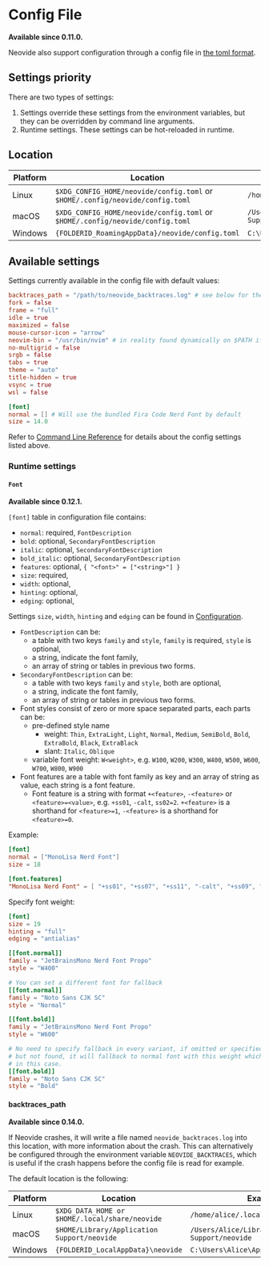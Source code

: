 # Config File

**Available since 0.11.0.**

Neovide also support configuration through a config file in [the toml format](https://toml.io).

## Settings priority

There are two types of settings:

1. Settings override these settings from the environment variables, but they can be overridden
   by command line arguments.
2. Runtime settings. These settings can be hot-reloaded in runtime.

## Location

| Platform | Location                                                                      | Example                                                        |
| -------- | ----------------------------------------------------------------------------- | -------------------------------------------------------------- |
| Linux    | `$XDG_CONFIG_HOME/neovide/config.toml` or `$HOME/.config/neovide/config.toml` | `/home/alice/.config/neovide/config.toml`                      |
| macOS    | `$XDG_CONFIG_HOME/neovide/config.toml` or `$HOME/.config/neovide/config.toml` | `/Users/Alice/Library/Application Support/neovide/config.toml` |
| Windows  | `{FOLDERID_RoamingAppData}/neovide/config.toml`                               | `C:\Users\Alice\AppData\Roaming/neovide/config.toml`           |

## Available settings

Settings currently available in the config file with default values:

```toml
backtraces_path = "/path/to/neovide_backtraces.log" # see below for the default platform specific location
fork = false
frame = "full"
idle = true
maximized = false
mouse-cursor-icon = "arrow"
neovim-bin = "/usr/bin/nvim" # in reality found dynamically on $PATH if unset
no-multigrid = false
srgb = false
tabs = true
theme = "auto"
title-hidden = true
vsync = true
wsl = false

[font]
normal = [] # Will use the bundled Fira Code Nerd Font by default
size = 14.0
```

Refer to [Command Line Reference](command-line-reference.md) for details about the config settings
listed above.

### Runtime settings

#### `Font`

**Available since 0.12.1.**

`[font]` table in configuration file contains:

- `normal`: required, `FontDescription`
- `bold`: optional, `SecondaryFontDescription`
- `italic`: optional, `SecondaryFontDescription`
- `bold_italic`: optional, `SecondaryFontDescription`
- `features`: optional, `{ "<font>" = ["<string>"] }`
- `size`: required,
- `width`: optional,
- `hinting`: optional,
- `edging`: optional,

Settings `size`, `width`, `hinting` and `edging` can be found in
[Configuration](configuration.md).

- `FontDescription` can be:
  - a table with two keys `family` and `style`, `family` is required, `style` is optional,
  - a string, indicate the font family,
  - an array of string or tables in previous two forms.
- `SecondaryFontDescription` can be:
  - a table with two keys `family` and `style`, both are optional,
  - a string, indicate the font family,
  - an array of string or tables in previous two forms.
- Font styles consist of zero or more space separated parts, each parts can be:
  - pre-defined style name
    - weight: `Thin`, `ExtraLight`, `Light`, `Normal`, `Medium`, `SemiBold`, `Bold`,
      `ExtraBold`, `Black`, `ExtraBlack`
    - slant: `Italic`, `Oblique`
  - variable font weight: `W<weight>`, e.g. `W100`, `W200`, `W300`, `W400`, `W500`, `W600`,
    `W700`, `W800`, `W900`
- Font features are a table with font family as key and an array of string as value, each
  string is a font feature.
  - Font feature is a string with format `+<feature>`, `-<feature>` or `<feature>=<value>`,
    e.g. `+ss01`, `-calt`, `ss02=2`. `+<feature>` is a shorthand for `<feature>=1`,
    `-<feature>` is a shorthand for `<feature>=0`.

Example:

```toml
[font]
normal = ["MonoLisa Nerd Font"]
size = 18

[font.features]
"MonoLisa Nerd Font" = [ "+ss01", "+ss07", "+ss11", "-calt", "+ss09", "+ss02", "+ss14" ]
```

Specify font weight:

```toml
[font]
size = 19
hinting = "full"
edging = "antialias"

[[font.normal]]
family = "JetBrainsMono Nerd Font Propo"
style = "W400"

# You can set a different font for fallback
[[font.normal]]
family = "Noto Sans CJK SC"
style = "Normal"

[[font.bold]]
family = "JetBrainsMono Nerd Font Propo"
style = "W600"

# No need to specify fallback in every variant, if omitted or specified here
# but not found, it will fallback to normal font with this weight which is bold
# in this case.
[[font.bold]]
family = "Noto Sans CJK SC"
style = "Bold"
```

#### backtraces_path

**Available since 0.14.0.**

If Neovide crashes, it will write a file named `neovide_backtraces.log` into
this location, with more information about the crash. This can alternatively be
configured through the environment variable `NEOVIDE_BACKTRACES`, which is
useful if the crash happens before the config file is read for example.

The default location is the following:

| Platform | Location                                       | Example                                            |
| -------- | ---------------------------------------------- | -------------------------------------------------- |
| Linux    | `$XDG_DATA_HOME or $HOME/.local/share/neovide` | `/home/alice/.local/share/neovide`                 |
| macOS    | `$HOME/Library/Application Support/neovide`    | `/Users/Alice/Library/Application Support/neovide` |
| Windows  | `{FOLDERID_LocalAppData}\neovide`              | `C:\Users\Alice\AppData\Local\neovide`             |
